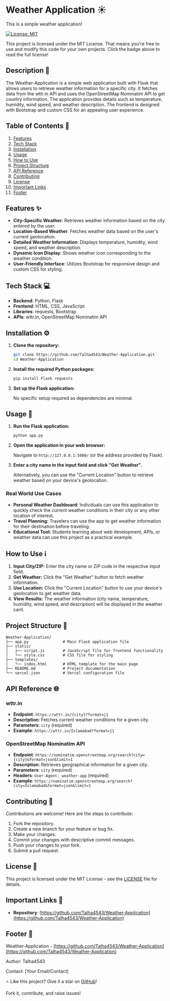 # Weather Application ☀️

This is a simple weather application!

[![License: MIT](https://img.shields.io/badge/License-MIT-yellow.svg)](https://opensource.org/licenses/MIT)

This project is licensed under the MIT License. That means you're free to use and modify this code for your own projects. Click the badge above to read the full license!



## Description 📝
The Weather-Application is a simple web application built with Flask that allows users to retrieve weather information for a specific city. It fetches data from the wttr.in API and uses the OpenStreetMap Nominatim API to get country information. The application provides details such as temperature, humidity, wind speed, and weather description. The frontend is designed with Bootstrap and custom CSS for an appealing user experience.



## Table of Contents 🧭
1.  [Features](#features-%EF%B8%8F)
2.  [Tech Stack](#tech-stack-%F0%9F%92%BB)
3.  [Installation](#installation-%E2%9A%A1%EF%B8%8F)
4.  [Usage](#usage-%F0%9F%94%8D)
5.  [How to Use](#how-to-use-%F0%9F%94%8D)
6.  [Project Structure](#project-structure-%F0%9F%93%81)
7.  [API Reference](#api-reference-%F0%9F%95%A8)
8.  [Contributing](#contributing-%F0%9F%9A%80)
9.  [License](#license-%F0%9F%93%9C)
10. [Important Links](#important-links-%F0%9F%94%97)
11. [Footer](#footer-%F0%9F%93%8D)



## Features ✨
-   **City-Specific Weather**: Retrieves weather information based on the city entered by the user.
-   **Location-Based Weather**: Fetches weather data based on the user's current geolocation.
-   **Detailed Weather Information**: Displays temperature, humidity, wind speed, and weather description.
-   **Dynamic Icon Display**: Shows weather icon corresponding to the weather condition.
-   **User-Friendly Interface**: Utilizes Bootstrap for responsive design and custom CSS for styling.



## Tech Stack 💻
-   **Backend**: Python, Flask
-   **Frontend**: HTML, CSS, JavaScript
-   **Libraries**: requests, Bootstrap
-   **APIs**: wttr.in, OpenStreetMap Nominatim API



## Installation ⚙️
1.  **Clone the repository:**

    ```bash
    git clone https://github.com/Talha4543/Weather-Application.git
    cd Weather-Application
    ```

2.  **Install the required Python packages:**

    ```bash
    pip install Flask requests
    ```

3.  **Set up the Flask application:**

    No specific setup required as dependencies are minimal.



## Usage 🚀
1.  **Run the Flask application:**

    ```bash
    python app.py
    ```

2.  **Open the application in your web browser:**

    Navigate to `http://127.0.0.1:5000/` (or the address provided by Flask).

3.  **Enter a city name in the input field and click "Get Weather".**

    Alternatively, you can use the "Current Location" button to retrieve weather based on your device's geolocation.



### Real World Use Cases
*   **Personal Weather Dashboard:** Individuals can use this application to quickly check the current weather conditions in their city or any other location of interest.
*   **Travel Planning:** Travelers can use the app to get weather information for their destination before traveling.
*   **Educational Tool:** Students learning about web development, APIs, or weather data can use this project as a practical example.



## How to Use ℹ️
1.  **Input City/ZIP:** Enter the city name or ZIP code in the respective input field.
2.  **Get Weather:** Click the "Get Weather" button to fetch weather information.
3.  **Use Location:** Click the "Current Location" button to use your device's geolocation to get weather data.
4.  **View Results:** The weather information (city name, temperature, humidity, wind speed, and description) will be displayed in the weather card.



## Project Structure 🌳
```
Weather-Application/
├── app.py               # Main Flask application file
├── static/
│   ├── script.js        # JavaScript file for frontend functionality
│   └── style.css        # CSS file for styling
├── templates/
│   └── index.html       # HTML template for the main page
├── README.md            # Project documentation
└── vercel.json          # Vercel configuration file
```



## API Reference 🌐



### wttr.in
-   **Endpoint**: `https://wttr.in/{city}?format=j1`
-   **Description**: Fetches current weather conditions for a given city.
-   **Parameters**: `city` (required)
-   **Example**: `https://wttr.in/Islamabad?format=j1`



### OpenStreetMap Nominatim API
-   **Endpoint**: `https://nominatim.openstreetmap.org/search?city={city}&format=json&limit=1`
-   **Description**: Retrieves geographical information for a given city.
-   **Parameters**: `city` (required)
-   **Headers**: `User-Agent: weather-app` (required)
-   **Example**: `https://nominatim.openstreetmap.org/search?city=Islamabad&format=json&limit=1`



## Contributing 🤝
Contributions are welcome! Here are the steps to contribute:

1.  Fork the repository.
2.  Create a new branch for your feature or bug fix.
3.  Make your changes.
4.  Commit your changes with descriptive commit messages.
5.  Push your changes to your fork.
6.  Submit a pull request.



## License 📄
This project is licensed under the MIT License - see the [LICENSE](https://opensource.org/licenses/MIT) file for details.



## Important Links 🔗
-   **Repository**: [https://github.com/Talha4543/Weather-Application](https://github.com/Talha4543/Weather-Application)



## Footer 👣
Weather-Application - [https://github.com/Talha4543/Weather-Application](https://github.com/Talha4543/Weather-Application)

Author: Talha4543

Contact: [Your Email/Contact]

⭐️ Like this project? Give it a star on [GitHub](https://github.com/Talha4543/Weather-Application)!

Fork it, contribute, and raise issues!
